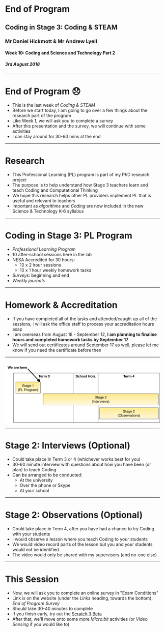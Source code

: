 # End of Program

## Coding in Stage 3: Coding & STEAM

### Mr Daniel Hickmott & Mr Andrew Lyell

#### Week 10: Coding and Science and Technology Part 2

##### 3rd August 2018

---

# End of Program :disappointed:

- This is the last week of *Coding & STEAM*
- Before we start today, I am going to go over a few things about the research part of the program
- Like Week 1, we will ask you to complete a survey
- After this presentation and the survey, we will continue with some activities
- I can stay around for 30-60 mins at the end

---

# Research

- This Professional Learning (PL) program is part of my PhD research project
- The purpose is to help understand how Stage 3 teachers learn and teach Coding and Computational Thinking
- We hope this research helps other PL providers implement PL that is useful and relevant to teachers
- Important as *algorithms* and *Coding* are now included in the new Science & Technology K-6 syllabus

---

# Coding in Stage 3: PL Program

- *Professional Learning Program*
- 10 after-school sessions here in the lab
- NESA Accredited for 30 hours:
	- 10 x 2 hour sessions
	- 10 x 1 hour weekly homework tasks 
- *Surveys*: beginning and end
- *Weekly journals*

---

# Homework & Accreditation

- If you have completed all of the tasks and attended/caught up all of the sessions, I will ask the office staff to process your accreditation hours asap
- I am overseas from August 18 - September 12, **I am planning to finalise hours and completed homework tasks by September 17**
- We will send out certificates around September 17 as well, please let me know if you need the certificate before then

---

![inline](images/stage2_timeline.png)

---

# Stage 2: Interviews (Optional)

- Could take place in Term 3 or 4 (whichever works best for you)
- 30-60 minute interview with questions about how you have been (or plan) to teach Coding
- Can be arranged to be conducted:
    - At the university
    - Over the phone or Skype
    - At your school

---

# Stage 2: Observations (Optional)

- Could take place in Term 4, after you have had a chance to try Coding with your students
- I would observe a lesson where you teach Coding to your students
- We would video record parts of the lesson but you and your students would not be identified
- The video would only be shared with my supervisors (and no-one else)

---

# This Session

- Now, we will ask you to complete an online survey in "Exam Conditions"
- Link is on the website (under the *Links* heading, towards the bottom): *End of Program Survey*
- Should take 30-40 minutes to complete
- If you finish early, try out the [Scratch 3 Beta](https://beta.scratch.mit.edu/)
- After that, we'll move onto some more *Micro:bit* activities (or *Video Sensing* if you would like to)